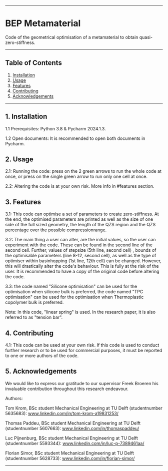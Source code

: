 ------------------------------------------------------------------------
# BEP Metamaterial

Code of the geometrical optimisation of a metamaterial to obtain quasi-zero-stiffness.

------------------------------------------------------------------------
## Table of Contents
1. [Installation](#installation)
2. [Usage](#usage)
3. [Features](#features)
4. [Contributing](#contributing)
5. [Acknowledgements](#acknowledgements)

------------------------------------------------------------------------

## 1. Installation <a name="installation"></a>

1.1 Prerequisites: Python 3.8 & Pycharm 2024.1.3.

1.2 Open documents: It is recommended to open both documents in Pycharm.

## 2. Usage <a name="usage"></a>

2.1: Running the code: press on the 2 green arrows to run the whole code at once, or press on the single green arrow to run only one cell at once.

2.2: Altering the code is at your own risk. More info in #features section.

## 3. Features <a name="features"></a>

3.1: This code can optimise a set of parameters to create zero-stiffness. At the end, the optimised parameters are printed as well as the size of one side of the full sized geometry, the length of the QZS region and the QZS percentage over the possible compressionrange.  

3.2: The main thing a user can alter, are the initial values, so the user can experiment with the code. These can be found in the second line of the second cell. Further, values of stepsize (5th line, second cell) , bounds of the optimisable parameters (line 8-12, second cell), as well as the type of optimiser within basinhopping (1st line, 12th cell) can be changed. However, this will drastically alter the code's behaviour. This is fully at the risk of the user. It is recommended to have a copy of the original code before altering the code.

3.3: the code named "Silicone optimisation" can be used for the optimisation when silicone bulk is preferred, the code named "TPC optimisation" can be used for the optimisation when Thermoplastic copolymer bulk is preferred.


Note: In this code, "linear spring" is used. In the research paper, it is also referred to as "tension bar".

## 4. Contributing <a name="contributing"></a>

4.1: This code can be used at your own risk. If this code is used to conduct further research or to be used for commercial purposes, it must be reported to one or more authors of the code.

## 5. Acknowledgements <a name="acknowledgements"></a>

We would like to express our gratitude to our supervisor Freek Broeren his invaluable contribution throughout this research endeavour.


Authors:

Tom Krom, BSc student Mechanical Engineering at TU Delft (studentnumber 5635683): www.linkedin.com/in/tom-krom-a19831253/

Thomas Paddeu, BSc student Mechanical Engineering at TU Delft (studentnumber 5607663): www.linkedin.com/in/thomaspaddeu/

Luc Pijnenburg, BSc student Mechanical Engineering at TU Delft (studentnumber 5593344): www.linkedin.com/in/luc-p-7389461aa/

Florian Simor, BSc student Mechanical Engineering at TU Delft (studentnumber 5628733): www.linkedin.com/in/florian-simor/

------------------------------------------------------------------------
